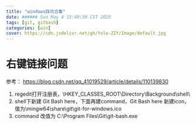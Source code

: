 ```yaml
---
title: "windows踩坑合集"
date: ###### Sun May 4 15:49:39 CST 2025
tags: [git, gitbash]
categories: [win]
cover: https://cdn.jsdelivr.net/gh/Yolo-ZZY/Image/default.jpg
---
```



# 右键链接问题
参考： https://blog.csdn.net/qq_41019529/article/details/110139830
1. regedit打开注册表，\HKEY_CLASSES_ROOT\Directory\Background\shell\
2. shell下新建 Git Bash here，下面再建command，Git Bash here 新建icon，值为\mingw64\share\git\git-for-windows.ico
3. command 改值为 C:\Program Files\Git\git-bash.exe
